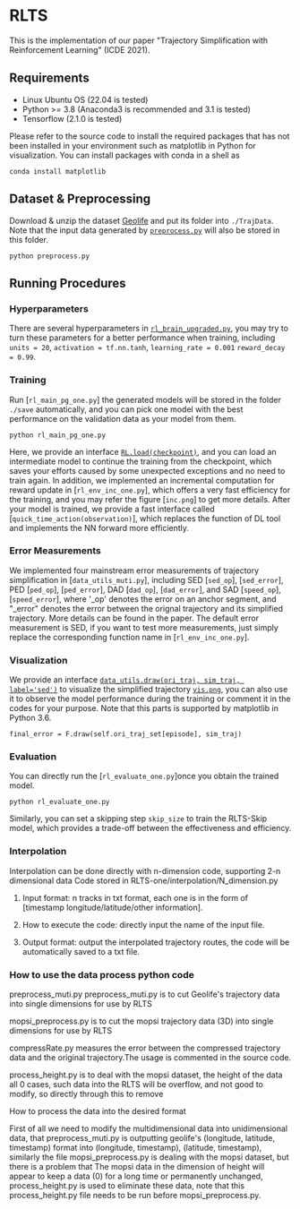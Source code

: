 # RLTS

This is the implementation of our paper "Trajectory Simplification with Reinforcement Learning" (ICDE 2021).

## Requirements

* Linux Ubuntu OS (22.04 is tested)
* Python >= 3.8 (Anaconda3 is recommended and 3.1 is tested)
* Tensorflow (2.1.0 is tested)

Please refer to the source code to install the required packages that has not been installed in your environment such as matplotlib in Python for visualization. You can install packages with conda in a shell as

```
conda install matplotlib
```

## Dataset & Preprocessing

Download & unzip the dataset [Geolife](http://research.microsoft.com/en-us/downloads/b16d359d-d164-469e-9fd4-daa38f2b2e13/) and put its folder into `./TrajData`. Note that the input data generated by [`preprocess.py`](preprocess.py) will also be stored in this folder.

```
python preprocess.py
```

## Running Procedures

### Hyperparameters
There are several hyperparameters in [`rl_brain_upgraded.py`](./online-rlts/rl_brain_upgraded.py), you may try to turn these parameters for a better performance when training, including `units = 20`, `activation = tf.nn.tanh`, `learning_rate = 0.001` `reward_decay = 0.99`.

### Training

Run [`rl_main_pg_one.py`] the generated models will be stored in the folder `./save` automatically, and you can pick one model with the best performance on the validation data as your model from them.

```
python rl_main_pg_one.py
```
Here, we provide an interface [`RL.load(checkpoint)`](./online-rlts/rl_brain.py), and you can load an intermediate model to continue the training from the checkpoint, which saves your efforts caused by some unexpected exceptions and no need to train again.
In addition, we implemented an incremental computation for reward update in [`rl_env_inc_one.py`], which offers a very fast efficiency for the training, and you may refer the figure [`inc.png`] to get more details.
After your model is trained, we provide a fast interface called [`quick_time_action(observation)`], which replaces the function of DL tool and implements the NN forward more efficiently.

### Error Measurements
We implemented four mainstream error measurements of trajectory simplification in [`data_utils_muti.py`], including SED [`sed_op`], [`sed_error`], PED [`ped_op`], [`ped_error`], DAD [`dad_op`], [`dad_error`], and SAD [`speed_op`], [`speed_error`], where '_op' denotes the error on an anchor segment, and "_error" denotes the error between the orignal trajectory and its simplified trajectory. More details can be found in the paper. The default error measurement is SED, if you want to test more measurements, just simply replace the corresponding function name in [`rl_env_inc_one.py`].

### Visualization

We provide an interface [`data_utils.draw(ori_traj, sim_traj, label='sed')`](./online-rlts/data_utils_muti.py) to visualize the simplified trajectory [`vis.png`](./online-rlts/vis.png), you can also use it to observe the model performance during the training or comment it in the codes for your purpose. Note that this parts is supported by matplotlib in Python 3.6.
```
final_error = F.draw(self.ori_traj_set[episode], sim_traj)
```

### Evaluation

You can directly run the [`rl_evaluate_one.py`]once you obtain the trained model.

```
python rl_evaluate_one.py
```
Similarly, you can set a skipping step `skip_size` to train the RLTS-Skip model, which provides a trade-off between the effectiveness and efficiency.

### Interpolation

Interpolation can be done directly with n-dimension code, supporting 2-n dimensional data
Code stored in RLTS-one/interpolation/N_dimension.py

1. Input format: n tracks in txt format, each one is in the form of [timestamp longitude/latitude/other information].

2. How to execute the code: directly input the name of the input file.

3. Output format: output the interpolated trajectory routes, the code will be automatically saved to a txt file.


### How to use the data process python code

preprocess_muti.py preprocess_muti.py is to cut Geolife's trajectory data into single dimensions for use by RLTS

mopsi_preprocess.py is to cut the mopsi trajectory data (3D) into single dimensions for use by RLTS

compressRate.py measures the error between the compressed trajectory data and the original trajectory.The usage is commented in the source code.

process_height.py is to deal with the mopsi dataset, the height of the data all 0 cases, such data into the RLTS will be overflow, and not good to modify, so directly through this to remove

How to process the data into the desired format

First of all we need to modify the multidimensional data into unidimensional data, that preprocess_muti.py is outputting geolife's (longitude, latitude, timestamp) format into (longitude, timestamp), (latitude, timestamp), similarly the file mopsi_preprocess.py is dealing with the mopsi dataset, but there is a problem that The mopsi data in the dimension of height will appear to keep a data (0) for a long time or permanently unchanged, process_height.py is used to eliminate these data, note that this process_height.py file needs to be run before mopsi_preprocess.py.


